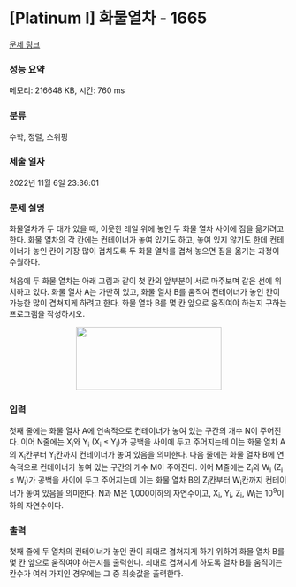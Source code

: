 # [Platinum I] 화물열차 - 1665 

[문제 링크](https://www.acmicpc.net/problem/1665) 

### 성능 요약

메모리: 216648 KB, 시간: 760 ms

### 분류

수학, 정렬, 스위핑

### 제출 일자

2022년 11월 6일 23:36:01

### 문제 설명

<p>화물열차가 두 대가 있을 때, 이웃한 레일 위에 놓인 두 화물 열차 사이에 짐을 옮기려고 한다. 화물 열차의 각 칸에는 컨테이너가 놓여 있기도 하고, 놓여 있지 않기도 한데 컨테이너가 놓인 칸이 가장 많이 겹치도록 두 화물 열차를 겹쳐 놓으면 짐을 옮기는 과정이 수월하다.</p>

<p>처음에 두 화물 열차는 아래 그림과 같이 첫 칸의 앞부분이 서로 마주보며 같은 선에 위치하고 있다. 화물 열차 A는 가만히 있고, 화물 열차 B를 움직여 컨테이너가 놓인 칸이 가능한 많이 겹쳐지게 하려고 한다. 화물 열차 B를 몇 칸 앞으로 움직여야 하는지 구하는 프로그램을 작성하시오.</p>

<p style="text-align: center;"><img alt="" src="https://upload.acmicpc.net/5a0468d3-d509-47ab-868c-6fa364e91f65/-/preview/" style="width: 263px; height: 114px;"></p>

### 입력 

 <p>첫째 줄에는 화물 열차 A에 연속적으로 컨테이너가 놓여 있는 구간의 개수 N이 주어진다. 이어 N줄에는 X<sub>i</sub>와 Y<sub>i</sub> (X<sub>i</sub> ≤ Y<sub>i</sub>)가 공백을 사이에 두고 주어지는데 이는 화물 열차 A의 X<sub>i</sub>칸부터 Y<sub>i</sub>칸까지 컨테이너가 놓여 있음을 의미한다. 다음 줄에는 화물 열차 B에 연속적으로 컨테이너가 놓여 있는 구간의 개수 M이 주어진다. 이어 M줄에는 Z<sub>i</sub>와 W<sub>i</sub> (Z<sub>i</sub> ≤ W<sub>i</sub>)가 공백을 사이에 두고 주어지는데 이는 화물 열차 B의 Z<sub>i</sub>칸부터 W<sub>i</sub>칸까지 컨테이너가 놓여 있음을 의미한다. N과 M은 1,000이하의 자연수이고, X<sub>i</sub>, Y<sub>i</sub>, Z<sub>i</sub>, W<sub>i</sub>는 10<sup>9</sup>이하의 자연수이다.</p>

### 출력 

 <p>첫째 줄에 두 열차의 컨테이너가 놓인 칸이 최대로 겹쳐지게 하기 위하여 화물 열차 B를 몇 칸 앞으로 움직여야 하는지를 출력한다. 최대로 겹쳐지게 하도록 열차 B를 움직이는 칸수가 여러 가지인 경우에는 그 중 최솟값을 출력한다.</p>

